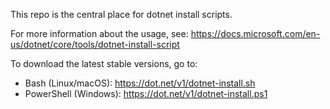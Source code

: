 This repo is the central place for dotnet install scripts.

For more information about the usage, see:
https://docs.microsoft.com/en-us/dotnet/core/tools/dotnet-install-script

To download the latest stable versions, go to:
- Bash (Linux/macOS): https://dot.net/v1/dotnet-install.sh 
- PowerShell (Windows): https://dot.net/v1/dotnet-install.ps1
